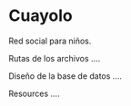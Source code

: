Cuayolo
=======

Red social para niños.

Rutas de los archivos
	....

Diseño de la base de datos
	....

Resources
	....